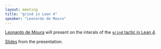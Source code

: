 ```yaml
---
layout: meeting
title: "grind in Lean 4"
speaker: "Leonardo de Moura"
---
```


[Leonardo de Moura](https://leodemoura.github.io/)
 will present on the interals of the [`grind` tactic in Lean 4](https://lean-lang.org/doc/reference/4.22.0-rc3/The--grind--tactic/#grind).

[Slides](https://leodemoura.github.io/files/grind.pdf) from the presentation.


